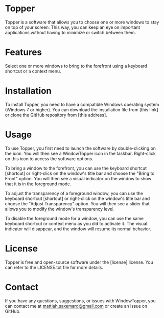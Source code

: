 # Topper
Topper is a software that allows you to choose one or more windows to stay on top of your screen. This way, you can keep an eye on important applications without having to minimize or switch between them.

# Features

Select one or more windows to bring to the forefront using a keyboard shortcut or a context menu.

# Installation
To install Topper, you need to have a compatible Windows operating system (Windows 7 or higher). You can download the installation file from [this link] or clone the GitHub repository from [this address].

# Usage
To use Topper, you first need to launch the software by double-clicking on the icon. You will then see a WindowTopper icon in the taskbar. Right-click on this icon to access the software options.

To bring a window to the forefront, you can use the keyboard shortcut [shortcut] or right-click on the window's title bar and choose the "Bring to Front" option. You will then see a visual indicator on the window to show that it is in the foreground mode.

To adjust the transparency of a foreground window, you can use the keyboard shortcut [shortcut] or right-click on the window's title bar and choose the "Adjust Transparency" option. You will then see a slider that allows you to modify the window's transparency level.

To disable the foreground mode for a window, you can use the same keyboard shortcut or context menu as you did to activate it. The visual indicator will disappear, and the window will resume its normal behavior.

# License
Topper is free and open-source software under the [license] license. You can refer to the LICENSE.txt file for more details.

# Contact
If you have any questions, suggestions, or issues with WindowTopper, you can contact me at mattiah.saxemard@gmail.com or create an issue on GitHub.
